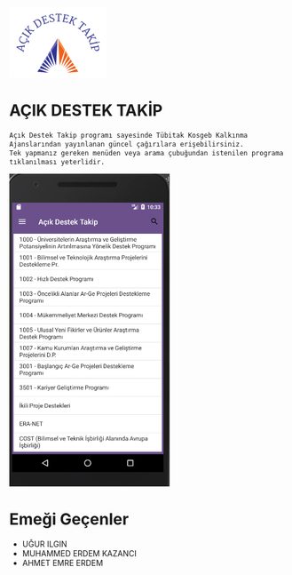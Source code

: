 ![logo](/app/src/main/res/drawable/menu.png)
# AÇIK DESTEK TAKİP

```
Açık Destek Takip programı sayesinde Tübitak Kosgeb Kalkınma Ajanslarından yayınlanan güncel çağırılara erişebilirsiniz.
Tek yapmanız gereken menüden veya arama çubuğundan istenilen programa tıklanılması yeterlidir.
```
![logo](/SS/1.png)
# Emeği Geçenler
* UĞUR ILGIN
* MUHAMMED ERDEM KAZANCI
* AHMET EMRE ERDEM
